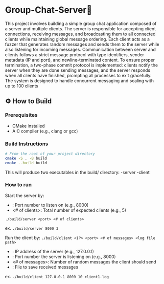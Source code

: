 # Group-Chat-Server📲

This project involves building a simple group chat application composed of a server and multiple clients. The server is responsible for accepting client connections, receiving messages, and broadcasting them to all connected clients while maintaining global message ordering. Each client acts as a fuzzer that generates random messages and sends them to the server while also listening for incoming messages. Communication between server and clients follows a strict message protocol with type identifiers, sender metadata (IP and port), and newline-terminated content. To ensure proper termination, a two-phase commit protocol is implemented: clients notify the server when they are done sending messages, and the server responds when all clients have finished, prompting all processes to exit gracefully. The system is designed to handle concurrent messaging and scaling with up to 100 clients

## ⚙️ How to Build

### Prerequisites

- CMake installed
- A C compiler (e.g., clang or gcc)

### Build Instructions

```bash
# From the root of your project directory
cmake -S . -B build
cmake --build build
```
This will produce two executables in the build/ directory:
-server
-client


### How to run
Start the server by:
- <port>: Port number to listen on (e.g., 8000)
- <# of clients>: Total number of expected clients (e.g., 5)

```./build/server <port> <# of clients>```

ex.
```./build/server 8000 3```

Run the client by:
```./build/client <IP> <port> <# of messages> <log file path>```

- <IP>: IP address of the server (e.g., 127.0.0.1)
- <port>: Port number the server is listening on (e.g., 8000)
- <# of messages>: Number of random messages the client should send
- <log file path>: File to save received messages

ex.
```./build/client 127.0.0.1 8000 10 client1.log```



